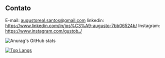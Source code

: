 ## Contato

E-mail: augustoreal.santos@gmail.com
linkedin: <https://www.linkedin.com/in/jos%C3%A9-augusto-7bb06524b/>
Instagram: <https://www.instagram.com/gustob_/>

![Anurag's GitHub stats](https://github-readme-stats.vercel.app/api?username=josaugusto&show_icons=true&theme=cobalt)

[![Top Langs](https://github-readme-stats.vercel.app/api/top-langs/?username=josaugusto&layout=compact)](https://github.com/anuraghazra/github-readme-stats)

